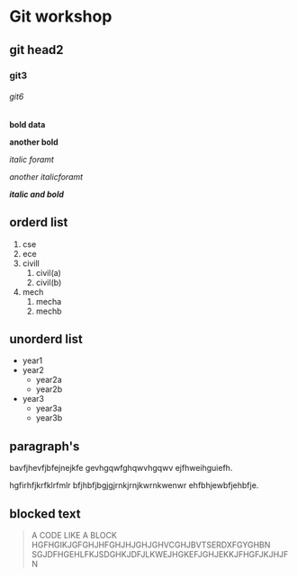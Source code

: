 # Git workshop
## git head2
### git3
###### git6

**bold data**

__another bold__

*italic foramt*

_another italicforamt_

_**italic and bold**_
## orderd list
1. cse
2. ece
3. civill
    1. civil(a)
    1. civil(b)
4. mech
    1. mecha
    2. mechb
## unorderd  list
- year1
- year2
    * year2a
    * year2b
- year3
    * year3a
    * year3b

## paragraph's
bavfjhevfjbfejnejkfe
gevhgqwfghqwvhgqwv
ejfhweihguiefh.

hgfirhfjkrfklrfmlr
bfjhbfjbgjgjrnkjrnjkwrnkwenwr
ehfbhjewbfjehbfje.

## blocked text
> A CODE LIKE A BLOCK HGFHGIKJGFGHJHFGHJHJGHJGHVCGHJBVTSERDXFGYGHBN SGJDFHGEHLFKJSDGHKJDFJLKWEJHGKEFJGHJEKKJFHGFJKJHJFN

